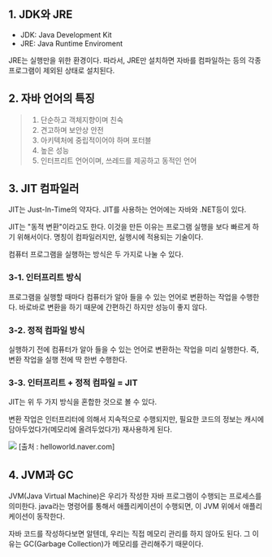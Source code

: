 ## 1. JDK와 JRE
* JDK: Java Development Kit
* JRE: Java Runtime Enviroment

JRE는 실행만을 위한 환경이다. 따라서, JRE만 설치하면 자바를 컴파일하는 등의 각종 프로그램이 제외된 상태로 설치된다.

## 2. 자바 언어의 특징

> 1. 단순하고 객체지향이며 친숙
> 2. 견고하며 보안상 안전
> 3. 아키텍처에 중립적이어야 하며 포터블
> 4. 높은 성능
> 5. 인터프리트 언어이며, 쓰레드를 제공하고 동적인 언어

## 3. JIT 컴파일러

JIT는 Just-In-Time의 약자다. JIT를 사용하는 언어에는 자바와 .NET등이 있다.

JIT는 "동적 변환"이라고도 한다. 이것을 만든 이유는 프로그램 실행을 보다 빠르게 하기 위해서이다. 명칭이 컴파일러지만, 실행시에 적용되는 기술이다.

컴퓨터 프로그램을 실행하는 방식은 두 가지로 나눌 수 있다.

### 3-1. 인터프리트 방식

프로그램을 실행할 때마다 컴퓨터가 알아 들을 수 있는 언어로 변환하는 작업을 수행한다.
바로바로 변환을 하기 때문에 간편하긴 하지만 성능이 좋지 않다.

### 3-2. 정적 컴파일 방식

실행하기 전에 컴퓨터가 알아 들을 수 있는 언어로 변환하는 작업을 미리 실행한다.
즉, 변환 작업을 실행 전에 딱 한번 수행한다.

### 3-3. 인터프리트 + 정적 컴파일 = JIT

JIT는 위 두 가지 방식을 혼합한 것으로 볼 수 있다.

변환 작업은 인터프리터에 의해서 지속적으로 수행되지만, 필요한 코드의 정보는 캐시에 담아두었다가(메모리에 올려두었다가) 재사용하게 된다.

![](https://i.imgur.com/pui9gnp.png)
[출처 : helloworld.naver.com]

## 4. JVM과 GC

JVM(Java Virtual Machine)은 우리가 작성한 자바 프로그램이 수행되는 프로세스를 의미한다.
java라는 명령어를 통해서 애플리케이션이 수행되면, 이 JVM 위에서 애플리케이션이 동작한다.

자바 코드를 작성하다보면 알텐데, 우리는 직접 메모리 관리를 하지 않아도 된다. 그 이유는 GC(Garbage Collection)가 메모리를 관리해주기 때문이다.


